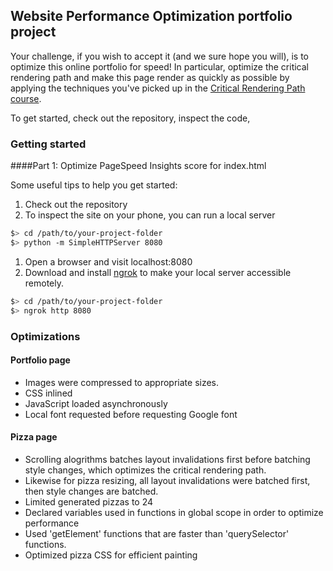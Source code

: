## Website Performance Optimization portfolio project

Your challenge, if you wish to accept it (and we sure hope you will), is to optimize this online portfolio for speed! In particular, optimize the critical rendering path and make this page render as quickly as possible by applying the techniques you've picked up in the [Critical Rendering Path course](https://www.udacity.com/course/ud884).

To get started, check out the repository, inspect the code,

### Getting started

####Part 1: Optimize PageSpeed Insights score for index.html

Some useful tips to help you get started:

1. Check out the repository
1. To inspect the site on your phone, you can run a local server

  ```bash
  $> cd /path/to/your-project-folder
  $> python -m SimpleHTTPServer 8080
  ```

1. Open a browser and visit localhost:8080
1. Download and install [ngrok](https://ngrok.com/) to make your local server accessible remotely.

  ``` bash
  $> cd /path/to/your-project-folder
  $> ngrok http 8080
  ```

### Optimizations

#### Portfolio page

* Images were compressed to appropriate sizes.
* CSS inlined
* JavaScript loaded asynchronously
* Local font requested before requesting Google font

#### Pizza page

* Scrolling alogrithms batches layout invalidations first before batching style changes, which optimizes the critical rendering path. 
* Likewise for pizza resizing, all layout invalidations were batched first, then style changes are batched.
* Limited generated pizzas to 24
* Declared variables used in functions in global scope in order to optimize performance
* Used 'getElement' functions that are faster than 'querySelector' functions.
* Optimized pizza CSS for efficient painting